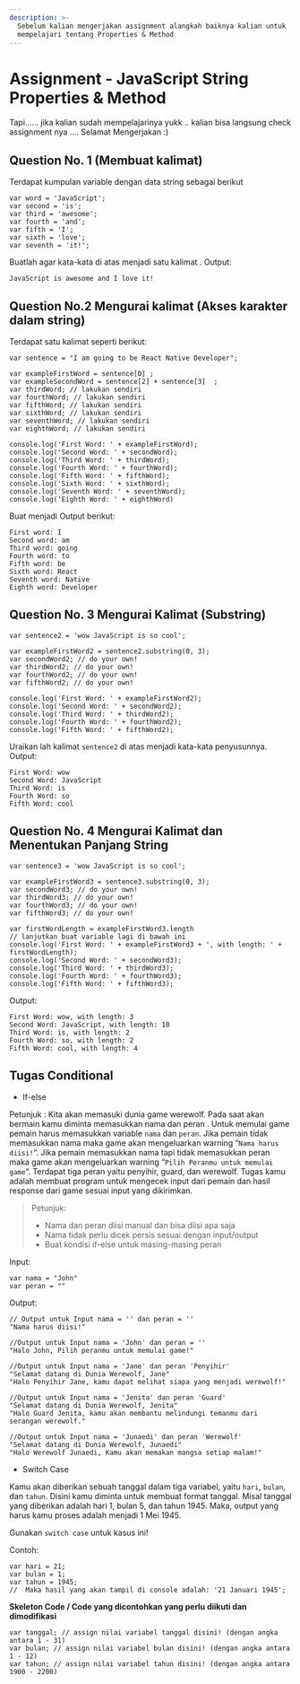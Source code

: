 ```yaml
---
description: >-
  Sebelum kalian mengerjakan assignment alangkah baiknya kalian untuk
  mempelajari tentang Properties & Method
---
```


# Assignment - JavaScript String Properties & Method

Tapi...... jika kalian sudah mempelajarinya yukk .. kalian bisa langsung check assignment nya .... Selamat Mengerjakan :\)

## **Question No. 1 \(Membuat kalimat\)**

Terdapat kumpulan variable dengan data string sebagai berikut

```text
var word = 'JavaScript'; 
var second = 'is'; 
var third = 'awesome'; 
var fourth = 'and'; 
var fifth = 'I'; 
var sixth = 'love'; 
var seventh = 'it!';
```

Buatlah agar kata-kata di atas menjadi satu kalimat . Output:

```text
JavaScript is awesome and I love it! 
```

## **Question No.2 Mengurai kalimat \(Akses karakter dalam string\)**

Terdapat satu kalimat seperti berikut:

```text
var sentence = "I am going to be React Native Developer"; 

var exampleFirstWord = sentence[0] ; 
var exampleSecondWord = sentence[2] + sentence[3]  ; 
var thirdWord; // lakukan sendiri 
var fourthWord; // lakukan sendiri 
var fifthWord; // lakukan sendiri 
var sixthWord; // lakukan sendiri 
var seventhWord; // lakukan sendiri 
var eighthWord; // lakukan sendiri 

console.log('First Word: ' + exampleFirstWord); 
console.log('Second Word: ' + secondWord); 
console.log('Third Word: ' + thirdWord); 
console.log('Fourth Word: ' + fourthWord); 
console.log('Fifth Word: ' + fifthWord); 
console.log('Sixth Word: ' + sixthWord); 
console.log('Seventh Word: ' + seventhWord); 
console.log('Eighth Word: ' + eighthWord)
```

Buat menjadi Output berikut:

```text
First word: I 
Second word: am 
Third word: going 
Fourth word: to 
Fifth word: be 
Sixth word: React 
Seventh word: Native 
Eighth word: Developer
```

## **Question No. 3 Mengurai Kalimat \(Substring\)**

```text
var sentence2 = 'wow JavaScript is so cool'; 

var exampleFirstWord2 = sentence2.substring(0, 3); 
var secondWord2; // do your own! 
var thirdWord2; // do your own! 
var fourthWord2; // do your own! 
var fifthWord2; // do your own! 

console.log('First Word: ' + exampleFirstWord2); 
console.log('Second Word: ' + secondWord2); 
console.log('Third Word: ' + thirdWord2); 
console.log('Fourth Word: ' + fourthWord2); 
console.log('Fifth Word: ' + fifthWord2);
```

Uraikan lah kalimat `sentence2` di atas menjadi kata-kata penyusunnya. Output:

```text
First Word: wow 
Second Word: JavaScript 
Third Word: is 
Fourth Word: so 
Fifth Word: cool 
```

## **Question No. 4 Mengurai Kalimat dan Menentukan Panjang String**

```text
var sentence3 = 'wow JavaScript is so cool'; 

var exampleFirstWord3 = sentence3.substring(0, 3); 
var secondWord3; // do your own! 
var thirdWord3; // do your own! 
var fourthWord3; // do your own! 
var fifthWord3; // do your own! 

var firstWordLength = exampleFirstWord3.length  
// lanjutkan buat variable lagi di bawah ini 
console.log('First Word: ' + exampleFirstWord3 + ', with length: ' + firstWordLength); 
console.log('Second Word: ' + secondWord3); 
console.log('Third Word: ' + thirdWord3); 
console.log('Fourth Word: ' + fourthWord3); 
console.log('Fifth Word: ' + fifthWord3); 
```

Output:

```text
First Word: wow, with length: 3 
Second Word: JavaScript, with length: 10 
Third Word: is, with length: 2 
Fourth Word: so, with length: 2 
Fifth Word: cool, with length: 4
```

## Tugas Conditional

* If-else

Petunjuk : Kita akan memasuki dunia game werewolf. Pada saat akan bermain kamu diminta memasukkan nama dan peran . Untuk memulai game pemain harus memasukkan variable `nama` dan `peran`. Jika pemain tidak memasukkan nama maka game akan mengeluarkan warning “`Nama harus diisi!`“. Jika pemain memasukkan nama tapi tidak memasukkan peran maka game akan mengeluarkan warning “`Pilih Peranmu untuk memulai game`“. Terdapat tiga peran yaitu penyihir, guard, dan werewolf. Tugas kamu adalah membuat program untuk mengecek input dari pemain dan hasil response dari game sesuai input yang dikirimkan.

> Petunjuk:
>
> * Nama dan peran diisi manual dan bisa diisi apa saja
> * Nama tidak perlu dicek persis sesuai dengan input/output
> * Buat kondisi if-else untuk masing-masing peran

Input:

```text
var nama = "John"
var peran = ""
```

Output:

```text
// Output untuk Input nama = '' dan peran = ''
"Nama harus diisi!"
 
//Output untuk Input nama = 'John' dan peran = ''
"Halo John, Pilih peranmu untuk memulai game!"
 
//Output untuk Input nama = 'Jane' dan peran 'Penyihir'
"Selamat datang di Dunia Werewolf, Jane"
"Halo Penyihir Jane, kamu dapat melihat siapa yang menjadi werewolf!"
 
//Output untuk Input nama = 'Jenita' dan peran 'Guard'
"Selamat datang di Dunia Werewolf, Jenita"
"Halo Guard Jenita, kamu akan membantu melindungi temanmu dari serangan werewolf."
 
//Output untuk Input nama = 'Junaedi' dan peran 'Werewolf'
"Selamat datang di Dunia Werewolf, Junaedi"
"Halo Werewolf Junaedi, Kamu akan memakan mangsa setiap malam!" 
```

* Switch Case

Kamu akan diberikan sebuah tanggal dalam tiga variabel, yaitu `hari`, `bulan`, dan `tahun`. Disini kamu diminta untuk membuat format tanggal. Misal tanggal yang diberikan adalah hari 1, bulan 5, dan tahun 1945. Maka, output yang harus kamu proses adalah menjadi 1 Mei 1945.

Gunakan `switch case` untuk kasus ini!

Contoh:

```text
var hari = 21; 
var bulan = 1; 
var tahun = 1945;
//  Maka hasil yang akan tampil di console adalah: '21 Januari 1945'; 
```

**Skeleton Code / Code yang dicontohkan yang perlu diikuti dan dimodifikasi**

```text
var tanggal; // assign nilai variabel tanggal disini! (dengan angka antara 1 - 31)
var bulan; // assign nilai variabel bulan disini! (dengan angka antara 1 - 12)
var tahun; // assign nilai variabel tahun disini! (dengan angka antara 1900 - 2200)
```


